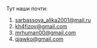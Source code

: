 Тут наши почти: 
1) sarbassova_alika2001@mail.ru
2) kh4fizov@gmail.com
3) mrhuman00@gmail.com
4) qjawko@gmail.com
